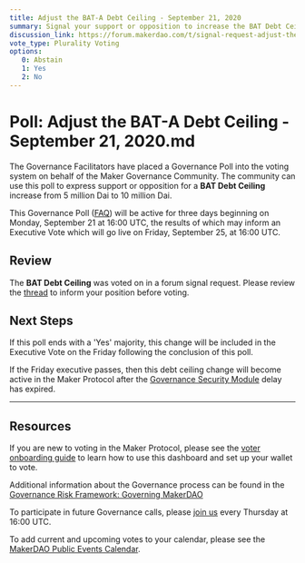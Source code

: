 ```yaml
---
title: Adjust the BAT-A Debt Ceiling - September 21, 2020
summary: Signal your support or opposition to increase the BAT Debt Ceiling from 5 million Dai to 10 million Dai
discussion_link: https://forum.makerdao.com/t/signal-request-adjust-the-bat-debt-ceiling/3919
vote_type: Plurality Voting
options:
   0: Abstain
   1: Yes
   2: No
---
```

# Poll: Adjust the BAT-A Debt Ceiling - September 21, 2020.md

The Governance Facilitators have placed a Governance Poll into the voting system on behalf of the Maker Governance Community. The community can use this poll to express support or opposition for a **BAT Debt Ceiling** increase from 5 million Dai to 10 million Dai.

This Governance Poll ([FAQ](https://community-development.makerdao.com/makerdao-scd-faqs/scd-faqs/governance)) will be active for three days beginning on Monday, September 21 at 16:00 UTC, the results of which may inform an Executive Vote which will go live on Friday, September 25, at 16:00 UTC.

## Review

The **BAT Debt Ceiling** was voted on in a forum signal request. Please review the [thread](https://forum.makerdao.com/t/signal-request-adjust-the-bat-debt-ceiling/3919) to inform your position before voting.

## Next Steps

If this poll ends with a 'Yes' majority, this change will be included in the Executive Vote on the Friday following the conclusion of this poll. 

If the Friday executive passes, then this debt ceiling change will become active in the Maker Protocol after the [Governance Security Module](https://forum.makerdao.com/tag/govsec-module) delay has expired.

---

## Resources

If you are new to voting in the Maker Protocol, please see the [voter onboarding guide](https://community-development.makerdao.com/onboarding/voter-onboarding) to learn how to use this dashboard and set up your wallet to vote.

Additional information about the Governance process can be found in the [Governance Risk Framework: Governing MakerDAO](https://community-development.makerdao.com/governance/governance-risk-framework)

To participate in future Governance calls, please [join us](https://community-development.makerdao.com/governance/governance-and-risk-meetings) every Thursday at 16:00 UTC.

To add current and upcoming votes to your calendar, please see the [MakerDAO Public Events Calendar](https://calendar.google.com/calendar/embed?src=makerdao.com_3efhm2ghipksegl009ktniomdk%40group.calendar.google.com&ctz=America%2FLos_Angeles).
